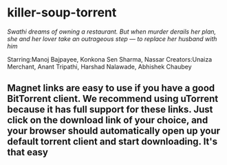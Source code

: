 # killer-soup-torrent

*Swathi dreams of owning a restaurant. But when murder derails her plan, she and her lover take an outrageous step — to replace her husband with him*

Starring:Manoj Bajpayee, Konkona Sen Sharma, Nassar
Creators:Unaiza Merchant, Anant Tripathi, Harshad Nalawade, Abhishek Chaubey

## Magnet links are easy to use if you have a good BitTorrent client. We recommend using uTorrent because it has full support for these links. Just click on the download link of your choice, and your browser should automatically open up your default torrent client and start downloading. It's that easy

